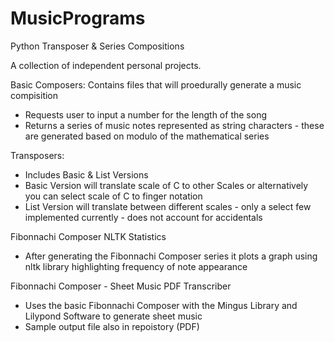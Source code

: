 # MusicPrograms
Python Transposer &amp; Series Compositions

A collection of independent personal projects.

Basic Composers: Contains files that will proedurally generate a music compisition 
- Requests user to input a number for the length of the song
- Returns a series of music notes represented as string characters - these are generated based on modulo of the mathematical series

Transposers: 
- Includes Basic & List Versions
- Basic Version will translate scale of C to other Scales or alternatively you can select scale of C to finger notation
- List Version will translate between different scales - only a select few implemented currently - does not account for accidentals

Fibonnachi Composer NLTK Statistics
- After generating the Fibonnachi Composer series it plots a graph using nltk library highlighting frequency of note appearance

Fibonnachi Composer - Sheet Music PDF Transcriber
- Uses the basic Fibonnachi Composer with the Mingus Library and Lilypond Software to generate sheet music
- Sample output file also in repoistory (PDF)
